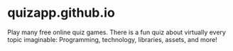 # quizapp.github.io
Play many free online quiz games. There is a fun quiz about virtually every topic imaginable: Programming, technology, libraries, assets,  and more!
